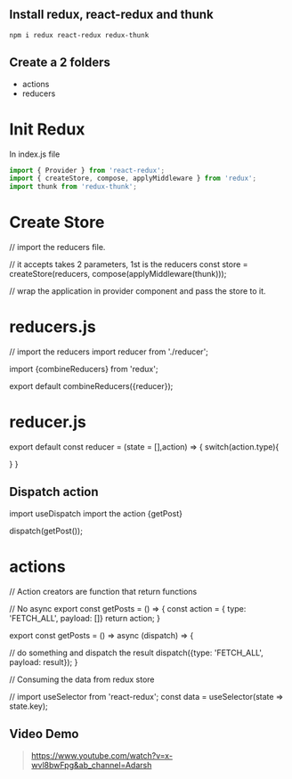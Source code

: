 ## Install redux, react-redux and thunk

```
npm i redux react-redux redux-thunk
```

## Create a 2 folders

- actions
- reducers

# Init Redux

In index.js file

```javascript
import { Provider } from 'react-redux';
import { createStore, compose, applyMiddleware } from 'redux';
import thunk from 'redux-thunk';
```

# Create Store

// import the reducers file.

// it accepts takes 2 parameters, 1st is the reducers
const store = createStore(reducers, compose(applyMiddleware(thunk)));

// wrap the application in provider component and pass the store to it.

# reducers.js

// import the reducers
import reducer from './reducer';

import {combineReducers} from 'redux';

export default combineReducers({reducer});

# reducer.js

export default const reducer = (state = [],action) => {
switch(action.type){

}
}

## Dispatch action

import useDispatch
import the action
{getPost}

dispatch(getPost());

# actions

// Action creators are function that return functions

// No async
export const getPosts = () => {
const action = { type: 'FETCH_ALL', payload: []}
return action;
}

export const getPosts = () => async (dispatch) => {

// do something and dispatch the result
dispatch({type: 'FETCH_ALL', payload: result});
}

// Consuming the data from redux store

// import useSelector from 'react-redux';
const data = useSelector(state => state.key);

## Video Demo

> https://www.youtube.com/watch?v=x-wvl8bwFpg&ab_channel=Adarsh
